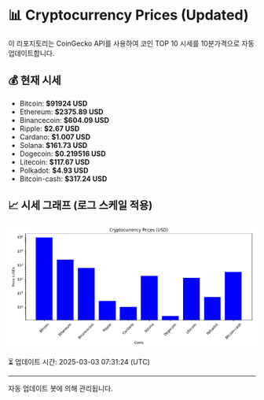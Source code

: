 
# 📊 Cryptocurrency Prices (Updated)

이 리포지토리는 CoinGecko API를 사용하여 코인 TOP 10 시세를 10분가격으로 자동 업데이트합니다.

## 💰 현재 시세
- Bitcoin: **$91924 USD**
- Ethereum: **$2375.89 USD**
- Binancecoin: **$604.09 USD**
- Ripple: **$2.67 USD**
- Cardano: **$1.007 USD**
- Solana: **$161.73 USD**
- Dogecoin: **$0.219516 USD**
- Litecoin: **$117.67 USD**
- Polkadot: **$4.93 USD**
- Bitcoin-cash: **$317.24 USD**

## 📈 시세 그래프 (로그 스케일 적용)
![Crypto Prices](crypto_prices.png)

⏳ 업데이트 시간: 2025-03-03 07:31:24 (UTC)

---
자동 업데이트 봇에 의해 관리됩니다.
